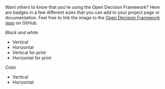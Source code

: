 Want others to know that you're using the Open Decision Framework? Here are badges in a few different sizes that you can add to your project page or documentation. Feel free to link the image to the [Open Decision Framework repo](https://github.com/red-hat-people-team/open-decision-framework) on GitHub.

*Black and white*
* Vertical
* Horizontal
* Vertical for print
* Horizontal for print

*Color*
* Vertical
* Horizontal
